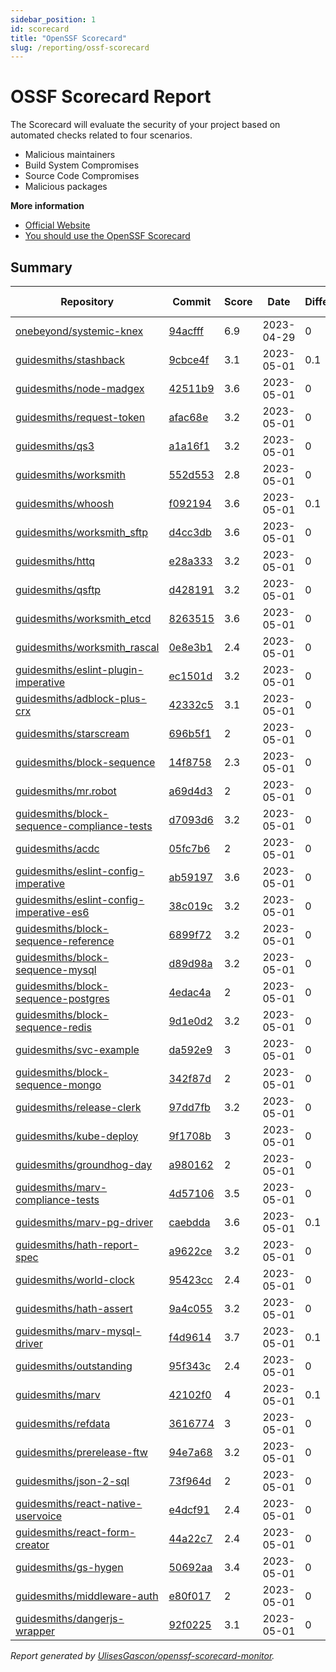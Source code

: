 ```yaml
---
sidebar_position: 1
id: scorecard  
title: "OpenSSF Scorecard"
slug: /reporting/ossf-scorecard
---
```


# OSSF Scorecard Report

The Scorecard will evaluate the security of your project based on automated checks related to four scenarios.

- Malicious maintainers
- Build System Compromises
- Source Code Compromises
- Malicious packages


**More information**
- [Official Website](https://securityscorecards.dev/#what-is-openssf-scorecard)
- [You should use the OpenSSF Scorecard](https://dev.to/ulisesgascon/you-should-use-the-openssf-scorecard-4eh4)

## Summary

<!-- OPENSSF-SCORECARD-MONITOR:START -->

| Repository | Commit | Score | Date | Difference | Report Link | StepSecurity Link |
| -- | -- | -- | -- | -- | -- | -- |
| [onebeyond/systemic-knex](https://github.com/onebeyond/systemic-knex) | [94acfff](https://github.com/onebeyond/systemic-knex/commit/94acfff8e674e3757f3e2e50752cf450e988b664) | 6.9 | 2023-04-29 | 0 | [Full Report](https://deps.dev/project/github/onebeyond%2Fsystemic-knex) | [Fix it](http://app.stepsecurity.io/securerepo?repo=onebeyond/systemic-knex) |
| [guidesmiths/stashback](https://github.com/guidesmiths/stashback) | [9cbce4f](https://github.com/guidesmiths/stashback/commit/9cbce4f53f932a386eb4b6fc35430a14dea128cd) | 3.1 | 2023-05-01 | 0.1 | [Full Report](https://deps.dev/project/github/guidesmiths%2Fstashback) | [Fix it](http://app.stepsecurity.io/securerepo?repo=guidesmiths/stashback) |
| [guidesmiths/node-madgex](https://github.com/guidesmiths/node-madgex) | [42511b9](https://github.com/guidesmiths/node-madgex/commit/42511b9783832e2beb343e5c3fd02524a3260cfe) | 3.6 | 2023-05-01 | 0 | [Full Report](https://deps.dev/project/github/guidesmiths%2Fnode-madgex) | [Fix it](http://app.stepsecurity.io/securerepo?repo=guidesmiths/node-madgex) |
| [guidesmiths/request-token](https://github.com/guidesmiths/request-token) | [afac68e](https://github.com/guidesmiths/request-token/commit/afac68e3d6d78b1c06f056eb75e4a145af7b70f8) | 3.2 | 2023-05-01 | 0 | [Full Report](https://deps.dev/project/github/guidesmiths%2Frequest-token) | [Fix it](http://app.stepsecurity.io/securerepo?repo=guidesmiths/request-token) |
| [guidesmiths/qs3](https://github.com/guidesmiths/qs3) | [a1a16f1](https://github.com/guidesmiths/qs3/commit/a1a16f1c45c3833429765ad9d1a001376c90e23a) | 3.2 | 2023-05-01 | 0 | [Full Report](https://deps.dev/project/github/guidesmiths%2Fqs3) | [Fix it](http://app.stepsecurity.io/securerepo?repo=guidesmiths/qs3) |
| [guidesmiths/worksmith](https://github.com/guidesmiths/worksmith) | [552d553](https://github.com/guidesmiths/worksmith/commit/552d553da88bddde9e55ea83ca5f1b7b756b9326) | 2.8 | 2023-05-01 | 0 | [Full Report](https://deps.dev/project/github/guidesmiths%2Fworksmith) | [Fix it](http://app.stepsecurity.io/securerepo?repo=guidesmiths/worksmith) |
| [guidesmiths/whoosh](https://github.com/guidesmiths/whoosh) | [f092194](https://github.com/guidesmiths/whoosh/commit/f092194d56a722fb3cc8737e633943455c89a1e6) | 3.6 | 2023-05-01 | 0.1 | [Full Report](https://deps.dev/project/github/guidesmiths%2Fwhoosh) | [Fix it](http://app.stepsecurity.io/securerepo?repo=guidesmiths/whoosh) |
| [guidesmiths/worksmith_sftp](https://github.com/guidesmiths/worksmith_sftp) | [d4cc3db](https://github.com/guidesmiths/worksmith_sftp/commit/d4cc3dbd7f3bee29e618a75356df788817771915) | 3.6 | 2023-05-01 | 0 | [Full Report](https://deps.dev/project/github/guidesmiths%2Fworksmith_sftp) | [Fix it](http://app.stepsecurity.io/securerepo?repo=guidesmiths/worksmith_sftp) |
| [guidesmiths/httq](https://github.com/guidesmiths/httq) | [e28a333](https://github.com/guidesmiths/httq/commit/e28a3334003da60fbd25f5b7132847c9e999deba) | 3.2 | 2023-05-01 | 0 | [Full Report](https://deps.dev/project/github/guidesmiths%2Fhttq) | [Fix it](http://app.stepsecurity.io/securerepo?repo=guidesmiths/httq) |
| [guidesmiths/qsftp](https://github.com/guidesmiths/qsftp) | [d428191](https://github.com/guidesmiths/qsftp/commit/d4281918129f63ed5c9da4723c71d0aee937c276) | 3.2 | 2023-05-01 | 0 | [Full Report](https://deps.dev/project/github/guidesmiths%2Fqsftp) | [Fix it](http://app.stepsecurity.io/securerepo?repo=guidesmiths/qsftp) |
| [guidesmiths/worksmith_etcd](https://github.com/guidesmiths/worksmith_etcd) | [8263515](https://github.com/guidesmiths/worksmith_etcd/commit/82635156c6ea23271f25d6dd004ebe34affba5b3) | 3.6 | 2023-05-01 | 0 | [Full Report](https://deps.dev/project/github/guidesmiths%2Fworksmith_etcd) | [Fix it](http://app.stepsecurity.io/securerepo?repo=guidesmiths/worksmith_etcd) |
| [guidesmiths/worksmith_rascal](https://github.com/guidesmiths/worksmith_rascal) | [0e8e3b1](https://github.com/guidesmiths/worksmith_rascal/commit/0e8e3b17c7e9d2f0b9e5d525e730fa2a2f547a19) | 2.4 | 2023-05-01 | 0 | [Full Report](https://deps.dev/project/github/guidesmiths%2Fworksmith_rascal) | [Fix it](http://app.stepsecurity.io/securerepo?repo=guidesmiths/worksmith_rascal) |
| [guidesmiths/eslint-plugin-imperative](https://github.com/guidesmiths/eslint-plugin-imperative) | [ec1501d](https://github.com/guidesmiths/eslint-plugin-imperative/commit/ec1501dd437da39dba7dbc234b6d7d92558514d6) | 3.2 | 2023-05-01 | 0 | [Full Report](https://deps.dev/project/github/guidesmiths%2Feslint-plugin-imperative) | [Fix it](http://app.stepsecurity.io/securerepo?repo=guidesmiths/eslint-plugin-imperative) |
| [guidesmiths/adblock-plus-crx](https://github.com/guidesmiths/adblock-plus-crx) | [42332c5](https://github.com/guidesmiths/adblock-plus-crx/commit/42332c58edf486ec6cd7f972656365325afd03b0) | 3.1 | 2023-05-01 | 0 | [Full Report](https://deps.dev/project/github/guidesmiths%2Fadblock-plus-crx) | [Fix it](http://app.stepsecurity.io/securerepo?repo=guidesmiths/adblock-plus-crx) |
| [guidesmiths/starscream](https://github.com/guidesmiths/starscream) | [696b5f1](https://github.com/guidesmiths/starscream/commit/696b5f1ef9097665a2341d5eb5f5863eb6591558) | 2 | 2023-05-01 | 0 | [Full Report](https://deps.dev/project/github/guidesmiths%2Fstarscream) | [Fix it](http://app.stepsecurity.io/securerepo?repo=guidesmiths/starscream) |
| [guidesmiths/block-sequence](https://github.com/guidesmiths/block-sequence) | [14f8758](https://github.com/guidesmiths/block-sequence/commit/14f87583bd41f254977e818f2f667a8fad5f963f) | 2.3 | 2023-05-01 | 0 | [Full Report](https://deps.dev/project/github/guidesmiths%2Fblock-sequence) | [Fix it](http://app.stepsecurity.io/securerepo?repo=guidesmiths/block-sequence) |
| [guidesmiths/mr.robot](https://github.com/guidesmiths/mr.robot) | [a69d4d3](https://github.com/guidesmiths/mr.robot/commit/a69d4d38917dc0704538cdf2936401cb3bc4bac8) | 2 | 2023-05-01 | 0 | [Full Report](https://deps.dev/project/github/guidesmiths%2Fmr.robot) | [Fix it](http://app.stepsecurity.io/securerepo?repo=guidesmiths/mr.robot) |
| [guidesmiths/block-sequence-compliance-tests](https://github.com/guidesmiths/block-sequence-compliance-tests) | [d7093d6](https://github.com/guidesmiths/block-sequence-compliance-tests/commit/d7093d678907e604b03074c8a61dd94241f5d738) | 3.2 | 2023-05-01 | 0 | [Full Report](https://deps.dev/project/github/guidesmiths%2Fblock-sequence-compliance-tests) | [Fix it](http://app.stepsecurity.io/securerepo?repo=guidesmiths/block-sequence-compliance-tests) |
| [guidesmiths/acdc](https://github.com/guidesmiths/acdc) | [05fc7b6](https://github.com/guidesmiths/acdc/commit/05fc7b6a66ecdfa117c62f989ca3cc4a16f2254a) | 2 | 2023-05-01 | 0 | [Full Report](https://deps.dev/project/github/guidesmiths%2Facdc) | [Fix it](http://app.stepsecurity.io/securerepo?repo=guidesmiths/acdc) |
| [guidesmiths/eslint-config-imperative](https://github.com/guidesmiths/eslint-config-imperative) | [ab59197](https://github.com/guidesmiths/eslint-config-imperative/commit/ab59197c7dfcda33fa2033378ba0412a80de3be3) | 3.6 | 2023-05-01 | 0 | [Full Report](https://deps.dev/project/github/guidesmiths%2Feslint-config-imperative) | [Fix it](http://app.stepsecurity.io/securerepo?repo=guidesmiths/eslint-config-imperative) |
| [guidesmiths/eslint-config-imperative-es6](https://github.com/guidesmiths/eslint-config-imperative-es6) | [38c019c](https://github.com/guidesmiths/eslint-config-imperative-es6/commit/38c019c3712665257b58ce9d81760e08fcf8ead1) | 3.2 | 2023-05-01 | 0 | [Full Report](https://deps.dev/project/github/guidesmiths%2Feslint-config-imperative-es6) | [Fix it](http://app.stepsecurity.io/securerepo?repo=guidesmiths/eslint-config-imperative-es6) |
| [guidesmiths/block-sequence-reference](https://github.com/guidesmiths/block-sequence-reference) | [6899f72](https://github.com/guidesmiths/block-sequence-reference/commit/6899f7283143c286e9b9b3ee2f4b98b20180d4b7) | 3.2 | 2023-05-01 | 0 | [Full Report](https://deps.dev/project/github/guidesmiths%2Fblock-sequence-reference) | [Fix it](http://app.stepsecurity.io/securerepo?repo=guidesmiths/block-sequence-reference) |
| [guidesmiths/block-sequence-mysql](https://github.com/guidesmiths/block-sequence-mysql) | [d89d98a](https://github.com/guidesmiths/block-sequence-mysql/commit/d89d98ad9936d4bee43a4ab975805fbd11ca107d) | 3.2 | 2023-05-01 | 0 | [Full Report](https://deps.dev/project/github/guidesmiths%2Fblock-sequence-mysql) | [Fix it](http://app.stepsecurity.io/securerepo?repo=guidesmiths/block-sequence-mysql) |
| [guidesmiths/block-sequence-postgres](https://github.com/guidesmiths/block-sequence-postgres) | [4edac4a](https://github.com/guidesmiths/block-sequence-postgres/commit/4edac4a9297f76e43fb233704d39ac4353536fc5) | 2 | 2023-05-01 | 0 | [Full Report](https://deps.dev/project/github/guidesmiths%2Fblock-sequence-postgres) | [Fix it](http://app.stepsecurity.io/securerepo?repo=guidesmiths/block-sequence-postgres) |
| [guidesmiths/block-sequence-redis](https://github.com/guidesmiths/block-sequence-redis) | [9d1e0d2](https://github.com/guidesmiths/block-sequence-redis/commit/9d1e0d2aa10d22af66a93bf8f27fa5d119e8ebb3) | 3.2 | 2023-05-01 | 0 | [Full Report](https://deps.dev/project/github/guidesmiths%2Fblock-sequence-redis) | [Fix it](http://app.stepsecurity.io/securerepo?repo=guidesmiths/block-sequence-redis) |
| [guidesmiths/svc-example](https://github.com/guidesmiths/svc-example) | [da592e9](https://github.com/guidesmiths/svc-example/commit/da592e9a6969cedfe6959f788ef215e1a8098703) | 3 | 2023-05-01 | 0 | [Full Report](https://deps.dev/project/github/guidesmiths%2Fsvc-example) | [Fix it](http://app.stepsecurity.io/securerepo?repo=guidesmiths/svc-example) |
| [guidesmiths/block-sequence-mongo](https://github.com/guidesmiths/block-sequence-mongo) | [342f87d](https://github.com/guidesmiths/block-sequence-mongo/commit/342f87d441e99be150e035ce09b6dbfaeab8a2df) | 2 | 2023-05-01 | 0 | [Full Report](https://deps.dev/project/github/guidesmiths%2Fblock-sequence-mongo) | [Fix it](http://app.stepsecurity.io/securerepo?repo=guidesmiths/block-sequence-mongo) |
| [guidesmiths/release-clerk](https://github.com/guidesmiths/release-clerk) | [97dd7fb](https://github.com/guidesmiths/release-clerk/commit/97dd7fbb3575149427fe87685a76e9db1b9eeb6b) | 3.2 | 2023-05-01 | 0 | [Full Report](https://deps.dev/project/github/guidesmiths%2Frelease-clerk) | [Fix it](http://app.stepsecurity.io/securerepo?repo=guidesmiths/release-clerk) |
| [guidesmiths/kube-deploy](https://github.com/guidesmiths/kube-deploy) | [9f1708b](https://github.com/guidesmiths/kube-deploy/commit/9f1708b3f3c1b0ba99a41b148dc6c051dbf08cdd) | 3 | 2023-05-01 | 0 | [Full Report](https://deps.dev/project/github/guidesmiths%2Fkube-deploy) | [Fix it](http://app.stepsecurity.io/securerepo?repo=guidesmiths/kube-deploy) |
| [guidesmiths/groundhog-day](https://github.com/guidesmiths/groundhog-day) | [a980162](https://github.com/guidesmiths/groundhog-day/commit/a980162f468304cb8820e0c5bcf79c062279d9d3) | 2 | 2023-05-01 | 0 | [Full Report](https://deps.dev/project/github/guidesmiths%2Fgroundhog-day) | [Fix it](http://app.stepsecurity.io/securerepo?repo=guidesmiths/groundhog-day) |
| [guidesmiths/marv-compliance-tests](https://github.com/guidesmiths/marv-compliance-tests) | [4d57106](https://github.com/guidesmiths/marv-compliance-tests/commit/4d571066a939f1fb93373fe79068f0dcc57e987e) | 3.5 | 2023-05-01 | 0 | [Full Report](https://deps.dev/project/github/guidesmiths%2Fmarv-compliance-tests) | [Fix it](http://app.stepsecurity.io/securerepo?repo=guidesmiths/marv-compliance-tests) |
| [guidesmiths/marv-pg-driver](https://github.com/guidesmiths/marv-pg-driver) | [caebdda](https://github.com/guidesmiths/marv-pg-driver/commit/caebddabf506f1635f5489c88f914a18a44a3f5d) | 3.6 | 2023-05-01 | 0.1 | [Full Report](https://deps.dev/project/github/guidesmiths%2Fmarv-pg-driver) | [Fix it](http://app.stepsecurity.io/securerepo?repo=guidesmiths/marv-pg-driver) |
| [guidesmiths/hath-report-spec](https://github.com/guidesmiths/hath-report-spec) | [a9622ce](https://github.com/guidesmiths/hath-report-spec/commit/a9622ce23351996a9c811a27da1dd407194c780c) | 3.2 | 2023-05-01 | 0 | [Full Report](https://deps.dev/project/github/guidesmiths%2Fhath-report-spec) | [Fix it](http://app.stepsecurity.io/securerepo?repo=guidesmiths/hath-report-spec) |
| [guidesmiths/world-clock](https://github.com/guidesmiths/world-clock) | [95423cc](https://github.com/guidesmiths/world-clock/commit/95423ccabbb1c116b1b2f1d7b374de83c8977634) | 2.4 | 2023-05-01 | 0 | [Full Report](https://deps.dev/project/github/guidesmiths%2Fworld-clock) | [Fix it](http://app.stepsecurity.io/securerepo?repo=guidesmiths/world-clock) |
| [guidesmiths/hath-assert](https://github.com/guidesmiths/hath-assert) | [9a4c055](https://github.com/guidesmiths/hath-assert/commit/9a4c055fc5b3726253d0d97c76ee25cfb4ae1db0) | 3.2 | 2023-05-01 | 0 | [Full Report](https://deps.dev/project/github/guidesmiths%2Fhath-assert) | [Fix it](http://app.stepsecurity.io/securerepo?repo=guidesmiths/hath-assert) |
| [guidesmiths/marv-mysql-driver](https://github.com/guidesmiths/marv-mysql-driver) | [f4d9614](https://github.com/guidesmiths/marv-mysql-driver/commit/f4d96140bfb3e43527a2ba8a24ae0ac42f4373e0) | 3.7 | 2023-05-01 | 0.1 | [Full Report](https://deps.dev/project/github/guidesmiths%2Fmarv-mysql-driver) | [Fix it](http://app.stepsecurity.io/securerepo?repo=guidesmiths/marv-mysql-driver) |
| [guidesmiths/outstanding](https://github.com/guidesmiths/outstanding) | [95f343c](https://github.com/guidesmiths/outstanding/commit/95f343c02b5ee6a77d58218027181f980a5d64d4) | 2.4 | 2023-05-01 | 0 | [Full Report](https://deps.dev/project/github/guidesmiths%2Foutstanding) | [Fix it](http://app.stepsecurity.io/securerepo?repo=guidesmiths/outstanding) |
| [guidesmiths/marv](https://github.com/guidesmiths/marv) | [42102f0](https://github.com/guidesmiths/marv/commit/42102f07fd3a1110b93b77e65cc1be52f0337125) | 4 | 2023-05-01 | 0.1 | [Full Report](https://deps.dev/project/github/guidesmiths%2Fmarv) | [Fix it](http://app.stepsecurity.io/securerepo?repo=guidesmiths/marv) |
| [guidesmiths/refdata](https://github.com/guidesmiths/refdata) | [3616774](https://github.com/guidesmiths/refdata/commit/36167744cffd878fb1c2b071f6b48f86e31fc9a2) | 3 | 2023-05-01 | 0 | [Full Report](https://deps.dev/project/github/guidesmiths%2Frefdata) | [Fix it](http://app.stepsecurity.io/securerepo?repo=guidesmiths/refdata) |
| [guidesmiths/prerelease-ftw](https://github.com/guidesmiths/prerelease-ftw) | [94e7a68](https://github.com/guidesmiths/prerelease-ftw/commit/94e7a68b421b4645444ecfbe77d48552740c4eb4) | 3.2 | 2023-05-01 | 0 | [Full Report](https://deps.dev/project/github/guidesmiths%2Fprerelease-ftw) | [Fix it](http://app.stepsecurity.io/securerepo?repo=guidesmiths/prerelease-ftw) |
| [guidesmiths/json-2-sql](https://github.com/guidesmiths/json-2-sql) | [73f964d](https://github.com/guidesmiths/json-2-sql/commit/73f964d9d61882db60686e03c795d6cb12951fe9) | 2 | 2023-05-01 | 0 | [Full Report](https://deps.dev/project/github/guidesmiths%2Fjson-2-sql) | [Fix it](http://app.stepsecurity.io/securerepo?repo=guidesmiths/json-2-sql) |
| [guidesmiths/react-native-uservoice](https://github.com/guidesmiths/react-native-uservoice) | [e4dcf91](https://github.com/guidesmiths/react-native-uservoice/commit/e4dcf91b7d7b9e532dbf199beeaf37b367c731ad) | 2.4 | 2023-05-01 | 0 | [Full Report](https://deps.dev/project/github/guidesmiths%2Freact-native-uservoice) | [Fix it](http://app.stepsecurity.io/securerepo?repo=guidesmiths/react-native-uservoice) |
| [guidesmiths/react-form-creator](https://github.com/guidesmiths/react-form-creator) | [44a22c7](https://github.com/guidesmiths/react-form-creator/commit/44a22c72f2584ed220dc5fa0f0bea3bee48feeac) | 2.4 | 2023-05-01 | 0 | [Full Report](https://deps.dev/project/github/guidesmiths%2Freact-form-creator) | [Fix it](http://app.stepsecurity.io/securerepo?repo=guidesmiths/react-form-creator) |
| [guidesmiths/gs-hygen](https://github.com/guidesmiths/gs-hygen) | [50692aa](https://github.com/guidesmiths/gs-hygen/commit/50692aaca467dc08e1b0cc4774cdbb7120978792) | 3.4 | 2023-05-01 | 0 | [Full Report](https://deps.dev/project/github/guidesmiths%2Fgs-hygen) | [Fix it](http://app.stepsecurity.io/securerepo?repo=guidesmiths/gs-hygen) |
| [guidesmiths/middleware-auth](https://github.com/guidesmiths/middleware-auth) | [e80f017](https://github.com/guidesmiths/middleware-auth/commit/e80f0176ee81d856b0ffd3d79c55c95aaefda5e8) | 2 | 2023-05-01 | 0 | [Full Report](https://deps.dev/project/github/guidesmiths%2Fmiddleware-auth) | [Fix it](http://app.stepsecurity.io/securerepo?repo=guidesmiths/middleware-auth) |
| [guidesmiths/dangerjs-wrapper](https://github.com/guidesmiths/dangerjs-wrapper) | [92f0225](https://github.com/guidesmiths/dangerjs-wrapper/commit/92f0225f4444f56982040635e1650ae938ec6cd9) | 3.1 | 2023-05-01 | 0 | [Full Report](https://deps.dev/project/github/guidesmiths%2Fdangerjs-wrapper) | [Fix it](http://app.stepsecurity.io/securerepo?repo=guidesmiths/dangerjs-wrapper) |

_Report generated by [UlisesGascon/openssf-scorecard-monitor](https://github.com/UlisesGascon/openssf-scorecard-monitor)._
<!-- OPENSSF-SCORECARD-MONITOR:END -->

